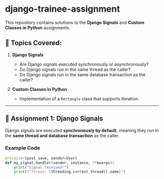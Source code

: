 # django-trainee-assignment


This repository contains solutions to the **Django Signals** and **Custom Classes in Python** assignments.

## 📌 Topics Covered:
1. **Django Signals**
   - Are Django signals executed synchronously or asynchronously?
   - Do Django signals run in the same thread as the caller?
   - Do Django signals run in the same database transaction as the caller?

2. **Custom Classes in Python**
   - Implementation of a `Rectangle` class that supports iteration.

---

## 🚀 Assignment 1: Django Signals

Django signals are executed **synchronously by default**, meaning they run in the **same thread and database transaction** as the caller.

### **Example Code**
```python
@receiver(post_save, sender=User)
def my_signal_handler(sender, instance, **kwargs):
    print("Signal received!")
    print(f"Thread: {threading.current_thread().name}")
